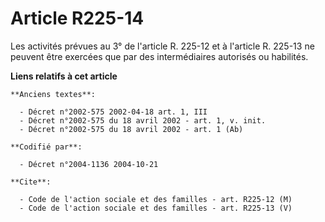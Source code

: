 # Article R225-14

Les activités prévues au 3° de l'article R. 225-12 et à l'article R. 225-13 ne peuvent être exercées que par des
intermédiaires autorisés ou habilités.

**Liens relatifs à cet article**

	**Anciens textes**:

	  - Décret n°2002-575 2002-04-18 art. 1, III
	  - Décret n°2002-575 du 18 avril 2002 - art. 1, v. init.
	  - Décret n°2002-575 du 18 avril 2002 - art. 1 (Ab)

	**Codifié par**:

	  - Décret n°2004-1136 2004-10-21

	**Cite**:

	  - Code de l'action sociale et des familles - art. R225-12 (M)
	  - Code de l'action sociale et des familles - art. R225-13 (V)
